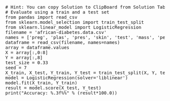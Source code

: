 <pre class="file" data-target="clipboard">
# Hint: You can copy Solution to ClipBoard from Solution Tab
# Evaluate using a train and a test set
from pandas import read_csv
from sklearn.model_selection import train_test_split
from sklearn.linear_model import LogisticRegression
filename = 'african-diabetes.data.csv'
names = ['preg', 'plas', 'pres', 'skin', 'test', 'mass', 'pedi', 'age', 'class']
dataframe = read_csv(filename, names=names)
array = dataframe.values
X = array[:,0:8]
Y = array[:,8]
test_size = 0.33
seed = 7
X_train, X_test, Y_train, Y_test = train_test_split(X, Y, test_size=test_size, random_state=seed)
model = LogisticRegression(solver='liblinear')
model.fit(X_train, Y_train)
result = model.score(X_test, Y_test)
print("Accuracy: %.3f%%" % (result*100.0))


</pre>